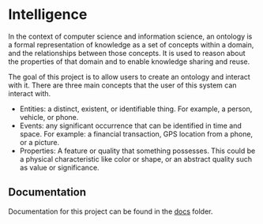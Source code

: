 # Intelligence

In the context of computer science and information science, an ontology is a formal representation of knowledge as 
a set of concepts within a domain, and the relationships between those concepts. It is used to reason about the 
properties of that domain and to enable knowledge sharing and reuse.

The goal of this project is to allow users to create an ontology and interact with it. There are three main concepts 
that the user of this system can interact with.

- Entities: a distinct, existent, or identifiable thing. For example, a person, vehicle, or phone.
- Events: any significant occurrence that can be identified in time and space. For example: a financial transaction, 
  GPS location from a phone, or a picture.
- Properties: A feature or quality that something possesses. This could be a physical characteristic like color 
  or shape, or an abstract quality such as value or significance.

## Documentation

Documentation for this project can be found in the [docs](./docs) folder.
